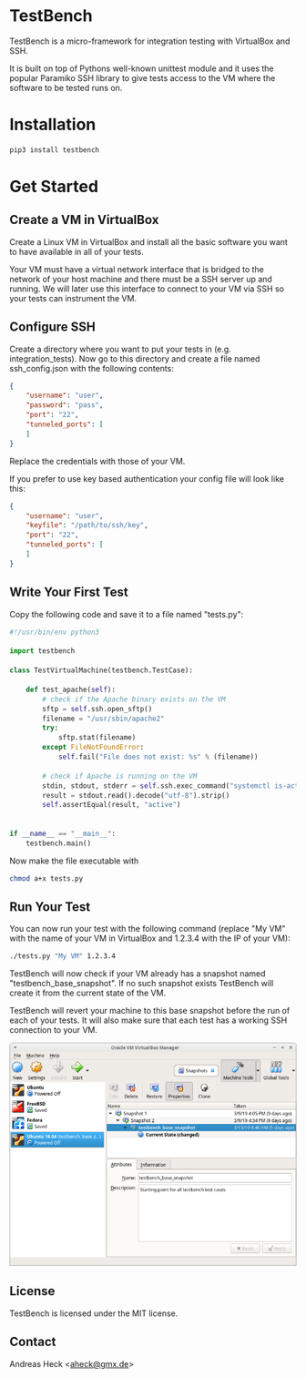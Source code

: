 # TestBench #

TestBench is a micro-framework for integration testing with VirtualBox and SSH.

It is built on top of Pythons well-known unittest module and it uses the
popular Paramiko SSH library to give tests access to the VM where the software
to be tested runs on.

# Installation #

```bash
pip3 install testbench
```

# Get Started #

## Create a VM in VirtualBox ##

Create a Linux VM in VirtualBox and install all the basic software you want to
have available in all of your tests.

Your VM must have a virtual network interface that is bridged to the network
of your host machine and there must be a SSH server up and running. We will
later use this interface to connect to your VM via SSH so your tests can
instrument the VM.

## Configure SSH ##

Create a directory where you want to put your tests in (e.g. integration_tests).
Now go to this directory and create a file named ssh_config.json with the
following contents:

```json
{
    "username": "user",
    "password": "pass",
    "port": "22",
    "tunneled_ports": [
    ]
}
```

Replace the credentials with those of your VM.

If you prefer to use key based authentication your config file will look like
this:

```json
{
    "username": "user",
    "keyfile": "/path/to/ssh/key",
    "port": "22",
    "tunneled_ports": [
    ]
}
```

## Write Your First Test ##

Copy the following code and save it to a file named "tests.py":

```python
#!/usr/bin/env python3

import testbench

class TestVirtualMachine(testbench.TestCase):

    def test_apache(self):
        # check if the Apache binary exists on the VM
        sftp = self.ssh.open_sftp()
        filename = "/usr/sbin/apache2"
        try:
            sftp.stat(filename)
        except FileNotFoundError:
            self.fail("File does not exist: %s" % (filename))

        # check if Apache is running on the VM
        stdin, stdout, stderr = self.ssh.exec_command("systemctl is-active apache2")
        result = stdout.read().decode("utf-8").strip()
        self.assertEqual(result, "active")


if __name__ == "__main__":
    testbench.main()
```

Now make the file executable with

```bash
chmod a+x tests.py
```

## Run Your Test ##

You can now run your test with the following command (replace "My VM" with the
name of your VM in VirtualBox and 1.2.3.4 with the IP of your VM):

```bash
./tests.py "My VM" 1.2.3.4
```

TestBench will now check if your VM already has a snapshot named
"testbench_base_snapshot". If no such snapshot exists TestBench will create it
from the current state of the VM.

TestBench will revert your machine to this base snapshot before the run of each
of your tests. It will also make sure that each test has a working SSH
connection to your VM.

![Base Snapshot in VirtualBox](/pics/vbox-snapshots.png)

## License ##

TestBench is licensed under the MIT license.

## Contact ##

Andreas Heck <<aheck@gmx.de>>
